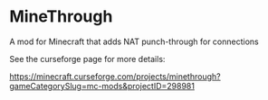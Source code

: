 # MineThrough
A mod for Minecraft that adds NAT punch-through for connections

See the curseforge page for more details:

https://minecraft.curseforge.com/projects/minethrough?gameCategorySlug=mc-mods&projectID=298981
